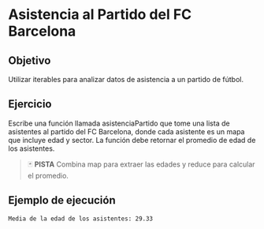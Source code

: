 # Asistencia al Partido del FC Barcelona

## Objetivo

Utilizar iterables para analizar datos de asistencia a un partido de fútbol.

## Ejercicio

Escribe una función llamada asistenciaPartido que tome una lista de asistentes al partido del FC Barcelona, donde cada asistente es un mapa que incluye edad y sector. La función debe retornar el promedio de edad de los asistentes.

> :black_joker: **PISTA**
Combina map para extraer las edades y reduce para calcular el promedio.


## Ejemplo de ejecución

~~~sh
Media de la edad de los asistentes: 29.33
~~~